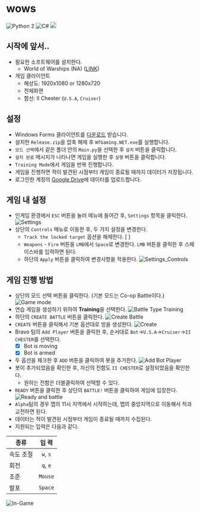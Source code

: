 # wows
![Python 2](https://img.shields.io/badge/Python-2.7-blue.svg)
![C#](https://img.shields.io/badge/C%23-.NET-purple.svg)
![](https://github.com/rapsealk/wows/workflows/Python%20application/badge.svg)

## 시작에 앞서..
* 필요한 소프트웨어를 설치한다.
    - World of Warships (NA) ([LINK](https://na.wargaming.net/en/games/wows))
* 게임 클라이언트
    - 해상도: 1920x1080 or 1280x720
    - 전체화면
    - 함선: II Chester (`U.S.A`, `Cruiser`)

## 설정
* Windows Forms 클라이언트를 [다운로드](https://github.com/rapsealk/WfGaming.NET/releases/tag/v0.1.0-alpha) 받습니다.
* 설치한 `Release.zip`을 압축 해제 후 `WfGaming.NET.exe`를 실행합니다.
* `모드 선택`에서 같은 폴더 안의 `Main.py`을 선택한 후 `설치` 버튼을 클릭합니다.
* `설치 완료` 메시지가 나타나면 게임을 실행한 후 `실행` 버튼을 클릭합니다.
* `Training Mode`에서 게임을 반복 진행합니다.
* 게임을 진행하면 적이 발견된 시점부터 게임이 종료될 때까지 데이터가 저장됩니다.
* 로그인한 계정의 [Google Drive](https://drive.google.com/)에 데이터를 업로드합니다.

## 게임 내 설정
* 인게임 환경에서 `ESC` 버튼을 눌러 메뉴에 들어간 후, `Settings` 항목을 클릭한다.
![Settings](https://github.com/0x0184/wows/blob/feat/log/resources/settings.png)
* 상단의 `Controls` 메뉴로 이동한 후, 두 가지 설정을 변경한다.
    - `Track the locked target` 옵션을 해제한다. [ ]
    - `Weapons` - `Fire` 버튼을 `LMB`에서 `Space`로 변경한다. `LMB` 버튼을 클릭한 후 스페이스바를 입력하면 된다.
    - 하단의 `Apply` 버튼을 클릭하여 변경사항을 적용한다.
![Settings_Controls](https://github.com/0x0184/wows/blob/feat/log/resources/settings_controls.png)

## 게임 진행 방법
* 상단의 모드 선택 버튼을 클릭한다. (기본 모드는 Co-op Battle이다.)
![Game mode](https://github.com/0x0184/wows/blob/feat/log/resources/01.png)
* 연습 게임을 생성하기 위하여 **Training**을 선택한다.
![Battle Type Training](https://github.com/0x0184/wows/blob/feat/log/resources/02.png)
* 하단의 `CREATE BATTLE` 버튼을 클릭한다.
![Create Battle](https://github.com/0x0184/wows/blob/feat/log/resources/03.png)
* `CREATE` 버튼을 클릭해서 기본 옵션대로 방을 생성한다.
![Create](https://github.com/0x0184/wows/blob/feat/log/resources/04.png)
* Bravo 팀의 `Add Player` 버튼을 클릭한 후, 순서대로 `Bot`->`U.S.A`->`Cruiser`->`II CHESTER`를 선택한다.
    - [x] Bot is moving
    - [x] Bot is armed
* 두 옵션을 체크한 후 `ADD` 버튼을 클릭하여 봇을 추가한다.
![Add Bot Player](https://github.com/0x0184/wows/blob/feat/log/resources/05.png)
* 봇이 추가되었음을 확인한 후, 자신의 전함도 `II CHESTER`로 설정되었음을 확인한다.
    - 원하는 전함은 더블클릭하여 선택할 수 있다.
* `READY` 버튼을 클릭한 후 상단의 `BATTLE!` 버튼을 클릭하여 게임에 입장한다.
![Ready and battle](https://github.com/0x0184/wows/blob/feat/log/resources/06.png)
* `Alpha`팀의 경우 맵의 11시 지역에서 시작하는데, 맵의 중앙지역으로 이동해서 적과 교전하면 된다.
* 데이터는 적이 발견된 시점부터 게임이 종료될 때까지 수집된다.
* 지원되는 입력은 다음과 같다.

|   종류   |   입 력   |
| -------- |:--------:|
| 속도 조절 | `w`, `s` |
|   회전   | `q`, `e` |
|   조준   | `Mouse`  |
|   발포   | `Space`  |

![In-Game](https://github.com/0x0184/wows/blob/feat/log/resources/08.png)
